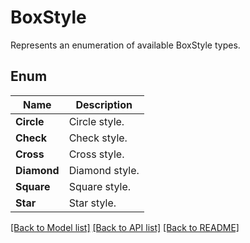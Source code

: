 ﻿
# BoxStyle
Represents an enumeration of available BoxStyle types.

## Enum
 Name | Description
------------ | ------------
**Circle** | Circle style.
**Check** | Check style.
**Cross** | Cross style.
**Diamond** | Diamond style.
**Square** | Square style.
**Star** | Star style.


[[Back to Model list]](../README.md#documentation-for-models) [[Back to API list]](../README.md#documentation-for-api-endpoints) [[Back to README]](../README.md)


